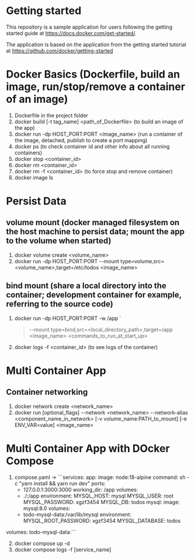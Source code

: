 # Getting started

This repository is a sample application for users following the getting started guide at https://docs.docker.com/get-started/.

The application is based on the application from the getting started tutorial at https://github.com/docker/getting-started

# Docker Basics (Dockerfile, build an image, run/stop/remove a container of an image)

1. Dockerfile in the project folder
2. docker build [-t tag_name] <path_of_Dockerfile> (to build an image of the app)
3. docker run -dp HOST_PORT:PORT <image_name> (run a container of the image, detached, publish to create a port mapping)
4. docker ps (to check container id and other info about all running containers)
5. docker stop <container_id>
6. docker rm <container_id>
7. docker rm -f <container_id> (to force stop and remove container)
8. docker image ls

# Persist Data

## volume mount (docker managed filesystem on the host machine to persist data; mount the app to the volume when started)

1. docker volume create <volume_name>
2. docker run -dp HOST_PORT:PORT --mount type=volume,src=<volume_name>,target=/etc/todos <image_name>

## bind mount (share a local directory into the container; development container for example, referring to the source code)

1. docker run -dp HOST_PORT:PORT -w /app `
    > --mount type=bind,src=<local_directory_path>,target=/app <image_name> <commands_to_run_at_start_up>
2. docker logs -f <container_id> (to see logs of the container)

# Multi Container App
## Container networking
1. docker network create <network_name>
2. docker run [optional_flags] --network <network_name> --network-alias <component_name_in_network> [-v volume_name:PATH_to_mount] [-e ENV_VAR=value] <image_name>

# Multi Container App with DOcker Compose
1. compose.yaml -> ```services:
  app:
    image: node:18-alpine
    command: sh -c "yarn install && yarn run dev"
    ports:
      - 127.0.0.1:3000:3000
    working_dir: /app
    volumes:
      - ./:/app
    environment:
      MYSQL_HOST: mysql
      MYSQL_USER: root
      MYSQL_PASSWORD: xgzf3454
      MYSQL_DB: todos
  mysql:
    image: mysql:8.0
    volumes:
      - todo-mysql-data:/var/lib/mysql
    environment:
      MYSQL_ROOT_PASSWORD: xgzf3454
      MYSQL_DATABASE: todos


volumes:
  todo-mysql-data:```

2. docker compose up -d
3. docker compose logs -f [service_name]
